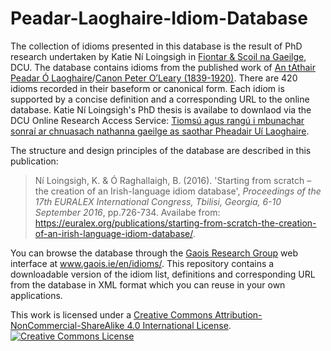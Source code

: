 # Peadar-Laoghaire-Idiom-Database

The collection of idioms presented in this database is the result of PhD research undertaken by Katie Ní Loingsigh in [Fiontar & Scoil na Gaeilge](https://www.dcu.ie/fiontar_scoilnagaeilge/gaeilge/index.shtml), DCU. The database contains idioms from the published work of [An tAthair Peadar Ó Laoghaire](https://www.ainm.ie/Bio.aspx?ID=210)/[Canon Peter O’Leary (1839-1920)](https://www.dib.ie/biography/o-laoghaire-peadar-tathair-peadar-oleary-peter-a6390). There are 420 idioms recorded in their baseform or canonical form. Each idiom is supported by a concise definition and a corresponding URL to the online database. Katie Ní Loingsigh's PhD thesis is availabe to downlaod via the DCU Online Research Access Service: [Tiomsú agus rangú i mbunachar sonraí ar chnuasach nathanna gaeilge as saothar Pheadair Uí Laoghaire](https://doras.dcu.ie/21343/).

The structure and design principles of the database are described in this publication:
>Ní Loingsigh, K. & Ó Raghallaigh, B. (2016). 'Starting from scratch – the creation of an Irish-language idiom database', *Proceedings of the 17th EURALEX International Congress, Tbilisi, Georgia, 6-10 September 2016*, pp.726-734. Availabe from: https://euralex.org/publications/starting-from-scratch-the-creation-of-an-irish-language-idiom-database/.

You can browse the database through the [Gaois Research Group](https://www.gaois.ie/en/) web interface at www.gaois.ie/en/idioms/. This repository contains a downloadable version of the idiom list, definitions and corresponding URL from the database in XML format which you can reuse in your own applications.

This work is licensed under a <a rel="license" href="http://creativecommons.org/licenses/by-nc-sa/4.0/">Creative Commons Attribution-NonCommercial-ShareAlike 4.0 International License</a>. <a rel="license" href="http://creativecommons.org/licenses/by-nc-sa/4.0/"><img alt="Creative Commons License" style="border-width:0" src="https://i.creativecommons.org/l/by-nc-sa/4.0/88x31.png" /></a><br />
